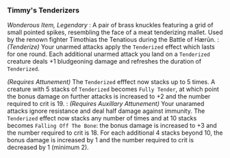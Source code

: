 ### Timmy's Tenderizers
*Wonderous Item, Legendary*
:
A pair of brass knuckles featuring a grid of small pointed spikes, resembling the face of a meat tenderizing mallet. Used by the renown fighter Timothias the Tenatious during the Battle of Hærūn.
:
*(Tenderize)* Your unarmed attacks apply the `Tenderized` effect which lasts for one round. Each additional unarmed attack you land on a `Tenderized` creature deals +1 bludgeoning damage and refreshes the duration of `Tenderized`. 

*(Requires Attunement)* The `Tenderized` efffect now stacks up to 5 times. A creature with 5 stacks of `Tenderized` becomes `Fully Tender`, at which point the bonus damage on further attacks is increased to +2 and the number required to crit is 19. 
:
*(Requires Auxillary Attunement)* Your unaramed attacks ignore resistance and deal half damage against immunity. The `Tenderized` effect now stacks any number of times and at 10 stacks becomes `Falling Off The Bone`: the bonus damage is increased to +3 and the number required to crit is 18. For each additional 4 stacks beyond 10, the bonus damage is increased by 1 and the number required to crit is decreased by 1 (minimum 2).  
